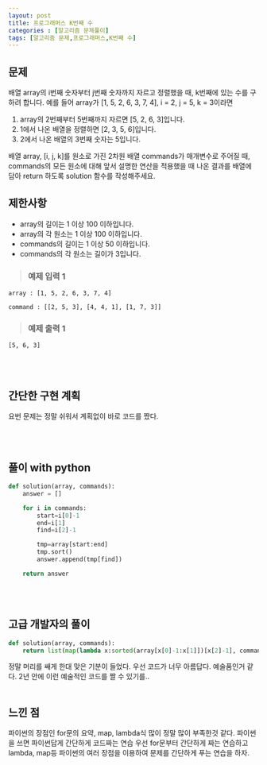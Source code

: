 ```yaml
---
layout: post
title: 프로그래머스 K번째 수
categories : [알고리즘 문제풀이]
tags: [알고리즘 문제,프로그래머스,K번째 수]
---
```




문제
------
배열 array의 i번째 숫자부터 j번째 숫자까지 자르고 정렬했을 때, k번째에 있는 수를 구하려 합니다.
예를 들어 array가 [1, 5, 2, 6, 3, 7, 4], i = 2, j = 5, k = 3이라면
<ol>
    <li>array의 2번째부터 5번째까지 자르면 [5, 2, 6, 3]입니다.</li>
    <li>1에서 나온 배열을 정렬하면 [2, 3, 5, 6]입니다.</li>
    <li>2에서 나온 배열의 3번째 숫자는 5입니다.</li>
</ol>
배열 array, [i, j, k]를 원소로 가진 2차원 배열 commands가 매개변수로 주어질 때, commands의 모든 원소에 대해 앞서 설명한 연산을 적용했을 때 나온 결과를 배열에 담아 return 하도록 solution 함수를 작성해주세요.

제한사항
------
<ul>
    <li>array의 길이는 1 이상 100 이하입니다.</li>
    <li>array의 각 원소는 1 이상 100 이하입니다.</li>
    <li>commands의 길이는 1 이상 50 이하입니다.</li>
    <li>commands의 각 원소는 길이가 3입니다.</li>
</ul>


><h3>예제 입력 1</h3>

```
array : [1, 5, 2, 6, 3, 7, 4]

command : [[2, 5, 3], [4, 4, 1], [1, 7, 3]]
```


><h3>예제 출력 1</h3>


```
[5, 6, 3]
```


<br><br>




간단한 구현 계획
-------
요번 문제는 정말 쉬워서 계획없이 바로 코드를 짰다.



<br><br>


풀이 with python
----

```python
def solution(array, commands):
    answer = []

    for i in commands:
        start=i[0]-1
        end=i[1]
        find=i[2]-1

        tmp=array[start:end]
        tmp.sort()
        answer.append(tmp[find])

    return answer

```
<br><br>

고급 개발자의 풀이
-------
```python
def solution(array, commands):
    return list(map(lambda x:sorted(array[x[0]-1:x[1]])[x[2]-1], commands))

```
정말 머리를 쌔게 한대 맞은 기분이 들었다. 우선 코드가 너무 아름답다. 예술품인거 같다. 2년 안에 이런 예술적인 코드를 짤 수 있기를..
<br><br>



느낀 점
-------
<p>파이썬의 장점인 for문의 요약, map,  lambda식 많이 정말 많이 부족한것  같다. 파이썬을 쓰면 파이썬답게 간단하게  코드짜는 연습 우선 for문부터 간단하게 짜는 연습하고 lambda, map등 파이썬의 여러 장점을 이용하여 문제를 간단하게 푸는 연습을 하자.</p>